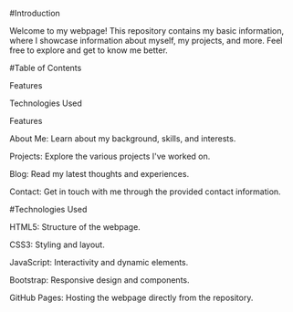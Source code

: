 #Introduction

Welcome to my webpage! This repository contains my basic information, where I showcase information about myself, my projects, and more. Feel free to explore and get to know me better.

#Table of Contents

Features

Technologies Used

Features

About Me: Learn about my background, skills, and interests.

Projects: Explore the various projects I've worked on.

Blog: Read my latest thoughts and experiences.

Contact: Get in touch with me through the provided contact information.

#Technologies Used

HTML5: Structure of the webpage.

CSS3: Styling and layout.

JavaScript: Interactivity and dynamic elements.

Bootstrap: Responsive design and components.

GitHub Pages: Hosting the webpage directly from the repository.

